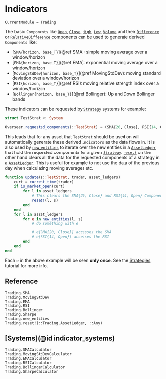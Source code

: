 # Indicators

```@meta
CurrentModule = Trading
```

The basic `Components` like [`Open`](@ref), [`Close`](@ref), [`High`](@ref), [`Low`](@ref), [`Volume`](@ref) and their [`Difference`](@ref) or [`RelativeDifference`](@ref) components can be used
to generate derived `Components` like:
- [`SMA{horizon, base_T}`](@ref SMA): simple moving average over a window/horizon
- [`EMA{horizon, base_T}`](@ref EMA): exponential moving average over a window/horizon
- [`MovingStdDev{horizon, base_T}`](@ref MovingStdDev): moving standard deviation over a window/horizon
- [`RSI{horizon, base_T}`](@ref RSI): moving relative strength index over a window/horizon
- [`Bollinger{horizon, base_T}`](@ref Bollinger): Up and Down Bollinger bands

These indicators can be requested by [`Strategy`](@ref) systems for example:
```julia
struct TestStrat <: System

Overseer.requested_components(::TestStrat) = (SMA{20, Close}, RSI{14, Open})
```
This leads that for any asset that `TestStrat` should be used on will automatically generate these derived `Indicators` as the data flows in.
It is also used by [`new_entities`](@ref) to iterate over the new entities in a [`AssetLedger`](@ref) that hold the requested components for a given [`Strategy`](@ref).
[`reset!`](@ref) on the other hand clears all the data for the requested components of a strategy in a [`AssetLedger`](@ref).
This is useful for example to not use the data of the previous day when calculating moving averages etc.

```julia
function update(s::TestStrat, trader, asset_ledgers)
    curt = current_time(trader)
    if is_market_open(curt)
        for l in asset_ledgers
            # This clears the SMA{20, Close} and RSI{14, Open} Components from l
            reset!(l, s)
        end
    end
    for l in asset_ledgers
        for e in new_entities(l, s)
            # do something with e

            # e[SMA{20, Close}] accesses the SMA
            # e[RSI{14, Open}] accesses the RSI
        end
    end
end
```
Each `e` in the above example will be seen **only once**. See the [Strategies](@ref) tutorial for more info.

## Reference
```@docs
Trading.SMA
Trading.MovingStdDev
Trading.EMA
Trading.RSI
Trading.Bollinger
Trading.Sharpe
Trading.new_entities
Trading.reset!(::Trading.AssetLedger, ::Any)
```
## [Systems](@id indicator_systems)
```@docs
Trading.SMACalculator
Trading.MovingStdDevCalculator
Trading.EMACalculator
Trading.RSICalculator
Trading.BollingerCalculator
Trading.SharpeCalculator
```

